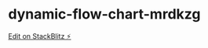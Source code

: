 # dynamic-flow-chart-mrdkzg

[Edit on StackBlitz ⚡️](https://stackblitz.com/edit/dynamic-flow-chart-mrdkzg)